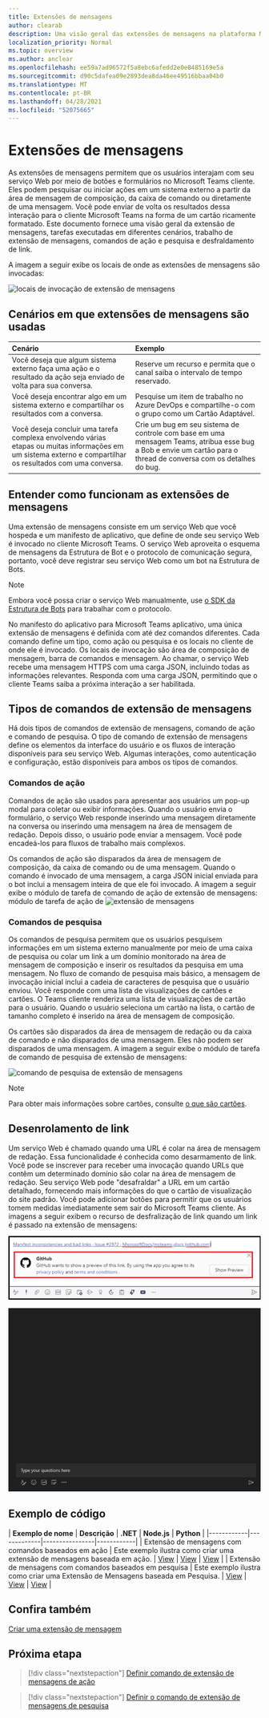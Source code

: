 ```yaml
---
title: Extensões de mensagens
author: clearab
description: Uma visão geral das extensões de mensagens na plataforma Microsoft Teams de mensagens
localization_priority: Normal
ms.topic: overview
ms.author: anclear
ms.openlocfilehash: ee59a7ad96572f5a8ebc6afedd2e0e8485169e5a
ms.sourcegitcommit: d90c5dafea09e2893dea8da46ee49516bbaa04b0
ms.translationtype: MT
ms.contentlocale: pt-BR
ms.lasthandoff: 04/28/2021
ms.locfileid: "52075665"
---
```

# <a name="messaging-extensions"></a>Extensões de mensagens

As extensões de mensagens permitem que os usuários interajam com seu serviço Web por meio de botões e formulários no Microsoft Teams cliente. Eles podem pesquisar ou iniciar ações em um sistema externo a partir da área de mensagem de composição, da caixa de comando ou diretamente de uma mensagem. Você pode enviar de volta os resultados dessa interação para o cliente Microsoft Teams na forma de um cartão ricamente formatado. Este documento fornece uma visão geral da extensão de mensagens, tarefas executadas em diferentes cenários, trabalho de extensão de mensagens, comandos de ação e pesquisa e desfraldamento de link.

A imagem a seguir exibe os locais de onde as extensões de mensagens são invocadas:

![locais de invocação de extensão de mensagens](~/assets/images/messaging-extension-invoke-locations.png)

## <a name="scenarios-where-messaging-extensions-are-used"></a>Cenários em que extensões de mensagens são usadas

| Cenário | Exemplo |
|:-----------------|:-----------------|
|Você deseja que algum sistema externo faça uma ação e o resultado da ação seja enviado de volta para sua conversa.|Reserve um recurso e permita que o canal saiba o intervalo de tempo reservado.|
|Você deseja encontrar algo em um sistema externo e compartilhar os resultados com a conversa.|Pesquise um item de trabalho no Azure DevOps e compartilhe-o com o grupo como um Cartão Adaptável.|
|Você deseja concluir uma tarefa complexa envolvendo várias etapas ou muitas informações em um sistema externo e compartilhar os resultados com uma conversa.|Crie um bug em seu sistema de controle com base em uma mensagem Teams, atribua esse bug a Bob e envie um cartão para o thread de conversa com os detalhes do bug.|

## <a name="understand-how-messaging-extensions-work"></a>Entender como funcionam as extensões de mensagens

Uma extensão de mensagens consiste em um serviço Web que você hospeda e um manifesto de aplicativo, que define de onde seu serviço Web é invocado no cliente Microsoft Teams. O serviço Web aproveita o esquema de mensagens da Estrutura de Bot e o protocolo de comunicação segura, portanto, você deve registrar seu serviço Web como um bot na Estrutura de Bots. 

> [!NOTE]
> Embora você possa criar o serviço Web manualmente, use [o SDK da Estrutura de Bots](https://github.com/microsoft/botframework) para trabalhar com o protocolo.

No manifesto do aplicativo para Microsoft Teams aplicativo, uma única extensão de mensagens é definida com até dez comandos diferentes. Cada comando define um tipo, como ação ou pesquisa e os locais no cliente de onde ele é invocado. Os locais de invocação são área de composição de mensagem, barra de comandos e mensagem. Ao chamar, o serviço Web recebe uma mensagem HTTPS com uma carga JSON, incluindo todas as informações relevantes. Responda com uma carga JSON, permitindo que o cliente Teams saiba a próxima interação a ser habilitada. 

## <a name="types-of-messaging-extension-commands"></a>Tipos de comandos de extensão de mensagens

Há dois tipos de comandos de extensão de mensagens, comando de ação e comando de pesquisa. O tipo de comando de extensão de mensagens define os elementos da interface do usuário e os fluxos de interação disponíveis para seu serviço Web. Algumas interações, como autenticação e configuração, estão disponíveis para ambos os tipos de comandos.

### <a name="action-commands"></a>Comandos de ação

Comandos de ação são usados para apresentar aos usuários um pop-up modal para coletar ou exibir informações. Quando o usuário envia o formulário, o serviço Web responde inserindo uma mensagem diretamente na conversa ou inserindo uma mensagem na área de mensagem de redação. Depois disso, o usuário pode enviar a mensagem. Você pode encadeá-los para fluxos de trabalho mais complexos.

Os comandos de ação são disparados da área de mensagem de composição, da caixa de comando ou de uma mensagem. Quando o comando é invocado de uma mensagem, a carga JSON inicial enviada para o bot inclui a mensagem inteira de que ele foi invocado. A imagem a seguir exibe o módulo de tarefa de comando de ação de extensão de mensagens: módulo de tarefa de ação de ![ extensão de mensagens](~/assets/images/task-module.png)

### <a name="search-commands"></a>Comandos de pesquisa

Os comandos de pesquisa permitem que os usuários pesquisem informações em um sistema externo manualmente por meio de uma caixa de pesquisa ou colar um link a um domínio monitorado na área de mensagem de composição e inserir os resultados da pesquisa em uma mensagem. No fluxo de comando de pesquisa mais básico, a mensagem de invocação inicial inclui a cadeia de caracteres de pesquisa que o usuário enviou. Você responde com uma lista de visualizações de cartões e cartões. O Teams cliente renderiza uma lista de visualizações de cartão para o usuário. Quando o usuário seleciona um cartão na lista, o cartão de tamanho completo é inserido na área de mensagem de composição.

Os cartões são disparados da área de mensagem de redação ou da caixa de comando e não disparados de uma mensagem. Eles não podem ser disparados de uma mensagem.
A imagem a seguir exibe o módulo de tarefa de comando de pesquisa de extensão de mensagens:

![comando de pesquisa de extensão de mensagens](~/assets/images/search-extension.png)

> [!NOTE]
> Para obter mais informações sobre cartões, consulte [o que são cartões](../task-modules-and-cards/what-are-cards.md).

## <a name="link-unfurling"></a>Desenrolamento de link

Um serviço Web é chamado quando uma URL é colar na área de mensagem de redação. Essa funcionalidade é conhecida como desarmamento de link. Você pode se inscrever para receber uma invocação quando URLs que contêm um determinado domínio são colar na área de mensagem de redação. Seu serviço Web pode "desafraldar" a URL em um cartão detalhado, fornecendo mais informações do que o cartão de visualização do site padrão. Você pode adicionar botões para permitir que os usuários tomem medidas imediatamente sem sair do Microsoft Teams cliente.
As imagens a seguir exibem o recurso de desfralização de link quando um link é passado na extensão de mensagens:
 
![link unfurl](../assets/images/messaging-extension/unfurl-link.png)

![link desfraldamento](../assets/images/messaging-extension/link-unfurl.gif)

## <a name="code-sample"></a>Exemplo de código

| **Exemplo de nome** | **Descrição** | **.NET** | **Node.js** | **Python** |
|------------|-------------|----------------|------------|
| Extensão de mensagens com comandos baseados em ação | Este exemplo ilustra como criar uma extensão de mensagens baseada em ação. | [View](https://github.com/microsoft/BotBuilder-Samples/tree/master/samples/csharp_dotnetcore/51.teams-messaging-extensions-action) | [View](https://github.com/microsoft/BotBuilder-Samples/tree/master/samples/javascript_nodejs/51.teams-messaging-extensions-action) | [View](https://github.com/microsoft/BotBuilder-Samples/tree/main/samples/python/51.teams-messaging-extensions-action) |
| Extensão de mensagens com comandos baseados em pesquisa | Este exemplo ilustra como criar uma Extensão de Mensagens baseada em Pesquisa. | [View](https://github.com/microsoft/BotBuilder-Samples/tree/master/samples/csharp_dotnetcore/50.teams-messaging-extensions-search) | [View](https://github.com/microsoft/BotBuilder-Samples/tree/master/samples/javascript_nodejs/50.teams-messaging-extensions-search) | [View](https://github.com/microsoft/BotBuilder-Samples/tree/main/samples/python/50.teams-messaging-extension-search) |

## <a name="see-also"></a>Confira também

[Criar uma extensão de mensagem](../build-your-first-app/build-messaging-extension.md)


## <a name="next-step"></a>Próxima etapa

> [!div class="nextstepaction"]
> [Definir comando de extensão de mensagens de ação](~/messaging-extensions/how-to/action-commands/define-action-command.md)

> [!div class="nextstepaction"]
> [Definir o comando de extensão de mensagens de pesquisa](~/messaging-extensions/how-to/search-commands/define-search-command.md)
